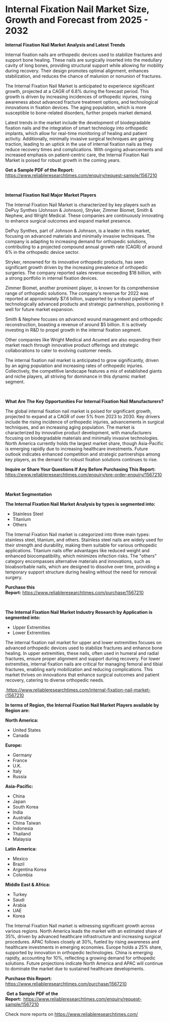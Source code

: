 <p><h1>Internal Fixation Nail Market Size, Growth and Forecast from 2025 - 2032</h1></p><p><strong>Internal Fixation Nail Market Analysis and Latest Trends</strong></p>
<p><p>Internal fixation nails are orthopedic devices used to stabilize fractures and support bone healing. These nails are surgically inserted into the medullary cavity of long bones, providing structural support while allowing for mobility during recovery. Their design promotes optimal alignment, enhances stabilization, and reduces the chance of malunion or nonunion of fractures.</p><p>The Internal Fixation Nail Market is anticipated to experience significant growth, projected at a CAGR of 6.8% during the forecast period. This growth is driven by increasing incidences of orthopedic injuries, rising awareness about advanced fracture treatment options, and technological innovations in fixation devices. The aging population, which is more susceptible to bone-related disorders, further propels market demand.</p><p>Latest trends in the market include the development of biodegradable fixation nails and the integration of smart technology into orthopedic implants, which allow for real-time monitoring of healing and patient activity. Additionally, minimally invasive surgical techniques are gaining traction, leading to an uptick in the use of internal fixation nails as they reduce recovery times and complications. With ongoing advancements and increased emphasis on patient-centric care, the Internal Fixation Nail Market is poised for robust growth in the coming years.</p></p>
<p><strong>Get a Sample PDF of the Report:&nbsp;</strong> <a href="https://www.reliableresearchtimes.com/enquiry/request-sample/1567210?utm_campaign=2714&utm_medium=2&utm_source=Github&utm_content=ia&utm_term=22032025&utm_id=internal-fixation-nail">https://www.reliableresearchtimes.com/enquiry/request-sample/1567210</a></p>
<p>&nbsp;</p>
<p><strong>Internal Fixation Nail Major Market Players</strong></p>
<p><p>The Internal Fixation Nail Market is characterized by key players such as DePuy Synthes (Johnson & Johnson), Stryker, Zimmer Biomet, Smith & Nephew, and Wright Medical. These companies are continuously innovating to enhance surgical outcomes and expand market presence.</p><p>DePuy Synthes, part of Johnson & Johnson, is a leader in this market, focusing on advanced materials and minimally invasive techniques. The company is adapting to increasing demand for orthopedic solutions, contributing to a projected compound annual growth rate (CAGR) of around 6% in the orthopedic device sector.</p><p>Stryker, renowned for its innovative orthopedic products, has seen significant growth driven by the increasing prevalence of orthopedic surgeries. The company reported sales revenue exceeding $18 billion, with a strong portfolio in internal fixation devices.</p><p>Zimmer Biomet, another prominent player, is known for its comprehensive range of orthopedic solutions. The company's revenue for 2022 was reported at approximately $7.6 billion, supported by a robust pipeline of technologically advanced products and strategic partnerships, positioning it well for future market expansion.</p><p>Smith & Nephew focuses on advanced wound management and orthopedic reconstruction, boasting a revenue of around $5 billion. It is actively investing in R&D to propel growth in the internal fixation segment.</p><p>Other companies like Wright Medical and Acumed are also expanding their market reach through innovative product offerings and strategic collaborations to cater to evolving customer needs.</p><p>The internal fixation nail market is anticipated to grow significantly, driven by an aging population and increasing rates of orthopedic injuries. Collectively, the competitive landscape features a mix of established giants and niche players, all striving for dominance in this dynamic market segment.</p></p>
<p>&nbsp;</p>
<p><strong>What Are The Key Opportunities For Internal Fixation Nail Manufacturers?</strong></p>
<p><p>The global internal fixation nail market is poised for significant growth, projected to expand at a CAGR of over 5% from 2023 to 2030. Key drivers include the rising incidence of orthopedic injuries, advancements in surgical techniques, and an increasing aging population. The market is characterized by innovative product development, with manufacturers focusing on biodegradable materials and minimally invasive technologies. North America currently holds the largest market share, though Asia-Pacific is emerging rapidly due to increasing healthcare investments. Future outlook indicates enhanced competition and strategic partnerships among key players, as the demand for robust fixation solutions continues to rise.</p></p>
<p><strong>Inquire or Share Your Questions If Any Before Purchasing This Report:</strong> <a href="https://www.reliableresearchtimes.com/enquiry/pre-order-enquiry/1567210?utm_campaign=2714&utm_medium=2&utm_source=Github&utm_content=ia&utm_term=22032025&utm_id=internal-fixation-nail">https://www.reliableresearchtimes.com/enquiry/pre-order-enquiry/1567210</a></p>
<p>&nbsp;</p>
<p><strong>Market Segmentation</strong></p>
<p><strong>The Internal Fixation Nail Market Analysis by types is segmented into:</strong></p>
<p><ul><li>Stainless Steel</li><li>Titanium</li><li>Others</li></ul></p>
<p><p>The Internal Fixation Nail market is categorized into three main types: stainless steel, titanium, and others. Stainless steel nails are widely used for their strength and durability, making them suitable for various orthopedic applications. Titanium nails offer advantages like reduced weight and enhanced biocompatibility, which minimizes infection risks. The "others" category encompasses alternative materials and innovations, such as bioabsorbable nails, which are designed to dissolve over time, providing a temporary support structure during healing without the need for removal surgery.</p></p>
<p><strong>Purchase this Report:&nbsp;</strong><a href="https://www.reliableresearchtimes.com/purchase/1567210?utm_campaign=2714&utm_medium=2&utm_source=Github&utm_content=ia&utm_term=22032025&utm_id=internal-fixation-nail">https://www.reliableresearchtimes.com/purchase/1567210</a></p>
<p>&nbsp;</p>
<p><strong>The Internal Fixation Nail Market Industry Research by Application is segmented into:</strong></p>
<p><ul><li>Upper Extremities</li><li>Lower Extremities</li></ul></p>
<p><p>The internal fixation nail market for upper and lower extremities focuses on advanced orthopedic devices used to stabilize fractures and enhance bone healing. In upper extremities, these nails, often used in humeral and radial fractures, ensure proper alignment and support during recovery. For lower extremities, internal fixation nails are critical for managing femoral and tibial fractures, enabling early mobilization and reducing complications. This market thrives on innovations that enhance surgical outcomes and patient recovery, catering to diverse orthopedic needs.</p></p>
<p><a href="https://www.reliableresearchtimes.com/internal-fixation-nail-market-r1567210?utm_campaign=2714&utm_medium=2&utm_source=Github&utm_content=ia&utm_term=22032025&utm_id=internal-fixation-nail">&nbsp;https://www.reliableresearchtimes.com/internal-fixation-nail-market-r1567210</a></p>
<p><strong>In terms of Region, the Internal Fixation Nail Market Players available by Region are:</strong></p>
<p>
    <p> <strong> North America: </strong>
        <ul>
            <li>United States</li>
            <li>Canada</li>
        </ul>
        </p> 
    <p> <strong> Europe: </strong>
        <ul>
            <li>Germany</li>
            <li>France</li>
            <li>U.K.</li>
            <li>Italy</li>
            <li>Russia</li>
        </ul>
        </p> 
    <p> <strong> Asia-Pacific: </strong>
        <ul>
            <li>China</li>
            <li>Japan</li>
            <li>South Korea</li>
            <li>India</li>
            <li>Australia</li>
            <li>China Taiwan</li>
            <li>Indonesia</li>
            <li>Thailand</li>
            <li>Malaysia</li>
        </ul>
        </p> 
    <p> <strong> Latin America: </strong>
        <ul>
            <li>Mexico</li>
            <li>Brazil</li>
            <li>Argentina Korea</li>
            <li>Colombia</li>
        </ul>
        </p> 
    <p> <strong> Middle East & Africa: </strong>
        <ul>
            <li>Turkey</li>
            <li>Saudi</li>
            <li>Arabia</li>
            <li>UAE</li>
            <li>Korea</li>
        </ul>
    </p>
    </p>
<p><p>The Internal Fixation Nail market is witnessing significant growth across various regions. North America leads the market with an estimated share of 35%, driven by advanced healthcare infrastructure and increasing surgical procedures. APAC follows closely at 30%, fueled by rising awareness and healthcare investments in emerging economies. Europe holds a 25% share, supported by innovation in orthopedic technologies. China is emerging rapidly, accounting for 10%, reflecting a growing demand for orthopedic solutions. Future projections indicate North America and APAC will continue to dominate the market due to sustained healthcare developments.</p></p>
<p><strong>Purchase this Report: </strong><a href="https://www.reliableresearchtimes.com/purchase/1567210?utm_campaign=2714&utm_medium=2&utm_source=Github&utm_content=ia&utm_term=22032025&utm_id=internal-fixation-nail">https://www.reliableresearchtimes.com/purchase/1567210</a></p>
<p>&nbsp;<strong>Get a Sample PDF of the Report:&nbsp;&nbsp;</strong><a href="https://www.reliableresearchtimes.com/enquiry/request-sample/1567210?utm_campaign=2714&utm_medium=2&utm_source=Github&utm_content=ia&utm_term=22032025&utm_id=internal-fixation-nail">https://www.reliableresearchtimes.com/enquiry/request-sample/1567210</a></p>
<p><strong></strong></p>
<p>Check more reports on <a href="https://www.reliableresearchtimes.com/?utm_campaign=2714&utm_medium=2&utm_source=Github&utm_content=ia&utm_term=22032025&utm_id=internal-fixation-nail">https://www.reliableresearchtimes.com/</a></p>